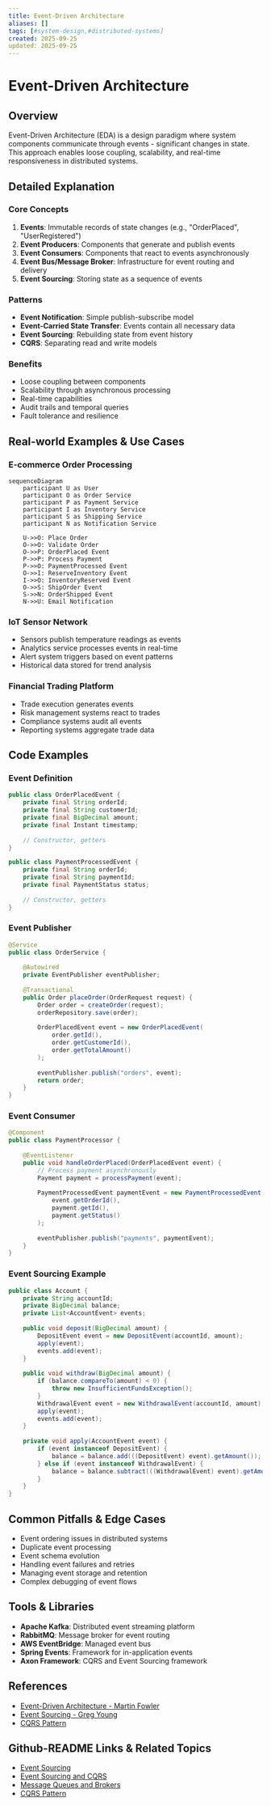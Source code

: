 ```yaml
---
title: Event-Driven Architecture
aliases: []
tags: [#system-design,#distributed-systems]
created: 2025-09-25
updated: 2025-09-25
---
```


# Event-Driven Architecture

## Overview

Event-Driven Architecture (EDA) is a design paradigm where system components communicate through events - significant changes in state. This approach enables loose coupling, scalability, and real-time responsiveness in distributed systems.

## Detailed Explanation

### Core Concepts

1. **Events**: Immutable records of state changes (e.g., "OrderPlaced", "UserRegistered")
2. **Event Producers**: Components that generate and publish events
3. **Event Consumers**: Components that react to events asynchronously
4. **Event Bus/Message Broker**: Infrastructure for event routing and delivery
5. **Event Sourcing**: Storing state as a sequence of events

### Patterns

- **Event Notification**: Simple publish-subscribe model
- **Event-Carried State Transfer**: Events contain all necessary data
- **Event Sourcing**: Rebuilding state from event history
- **CQRS**: Separating read and write models

### Benefits

- Loose coupling between components
- Scalability through asynchronous processing
- Real-time capabilities
- Audit trails and temporal queries
- Fault tolerance and resilience

## Real-world Examples & Use Cases

### E-commerce Order Processing
```mermaid
sequenceDiagram
    participant U as User
    participant O as Order Service
    participant P as Payment Service
    participant I as Inventory Service
    participant S as Shipping Service
    participant N as Notification Service

    U->>O: Place Order
    O->>O: Validate Order
    O->>P: OrderPlaced Event
    P->>P: Process Payment
    P->>O: PaymentProcessed Event
    O->>I: ReserveInventory Event
    I->>O: InventoryReserved Event
    O->>S: ShipOrder Event
    S->>N: OrderShipped Event
    N->>U: Email Notification
```

### IoT Sensor Network
- Sensors publish temperature readings as events
- Analytics service processes events in real-time
- Alert system triggers based on event patterns
- Historical data stored for trend analysis

### Financial Trading Platform
- Trade execution generates events
- Risk management systems react to trades
- Compliance systems audit all events
- Reporting systems aggregate trade data

## Code Examples

### Event Definition
```java
public class OrderPlacedEvent {
    private final String orderId;
    private final String customerId;
    private final BigDecimal amount;
    private final Instant timestamp;
    
    // Constructor, getters
}

public class PaymentProcessedEvent {
    private final String orderId;
    private final String paymentId;
    private final PaymentStatus status;
    
    // Constructor, getters
}
```

### Event Publisher
```java
@Service
public class OrderService {
    
    @Autowired
    private EventPublisher eventPublisher;
    
    @Transactional
    public Order placeOrder(OrderRequest request) {
        Order order = createOrder(request);
        orderRepository.save(order);
        
        OrderPlacedEvent event = new OrderPlacedEvent(
            order.getId(),
            order.getCustomerId(),
            order.getTotalAmount()
        );
        
        eventPublisher.publish("orders", event);
        return order;
    }
}
```

### Event Consumer
```java
@Component
public class PaymentProcessor {
    
    @EventListener
    public void handleOrderPlaced(OrderPlacedEvent event) {
        // Process payment asynchronously
        Payment payment = processPayment(event);
        
        PaymentProcessedEvent paymentEvent = new PaymentProcessedEvent(
            event.getOrderId(),
            payment.getId(),
            payment.getStatus()
        );
        
        eventPublisher.publish("payments", paymentEvent);
    }
}
```

### Event Sourcing Example
```java
public class Account {
    private String accountId;
    private BigDecimal balance;
    private List<AccountEvent> events;
    
    public void deposit(BigDecimal amount) {
        DepositEvent event = new DepositEvent(accountId, amount);
        apply(event);
        events.add(event);
    }
    
    public void withdraw(BigDecimal amount) {
        if (balance.compareTo(amount) < 0) {
            throw new InsufficientFundsException();
        }
        WithdrawalEvent event = new WithdrawalEvent(accountId, amount);
        apply(event);
        events.add(event);
    }
    
    private void apply(AccountEvent event) {
        if (event instanceof DepositEvent) {
            balance = balance.add(((DepositEvent) event).getAmount());
        } else if (event instanceof WithdrawalEvent) {
            balance = balance.subtract(((WithdrawalEvent) event).getAmount());
        }
    }
}
```

## Common Pitfalls & Edge Cases

- Event ordering issues in distributed systems
- Duplicate event processing
- Event schema evolution
- Handling event failures and retries
- Managing event storage and retention
- Complex debugging of event flows

## Tools & Libraries

- **Apache Kafka**: Distributed event streaming platform
- **RabbitMQ**: Message broker for event routing
- **AWS EventBridge**: Managed event bus
- **Spring Events**: Framework for in-application events
- **Axon Framework**: CQRS and Event Sourcing framework

## References

- [Event-Driven Architecture - Martin Fowler](https://martinfowler.com/articles/201701-event-driven.html)
- [Event Sourcing - Greg Young](https://www.eventstore.com/blog/what-is-event-sourcing)
- [CQRS Pattern](https://docs.microsoft.com/en-us/azure/architecture/patterns/cqrs)

## Github-README Links & Related Topics

- [Event Sourcing](../event-sourcing/README.md)
- [Event Sourcing and CQRS](../event-sourcing-and-cqrs/README.md)
- [Message Queues and Brokers](../message-queues-and-brokers/README.md)
- [CQRS Pattern](../cqrs-pattern/README.md)